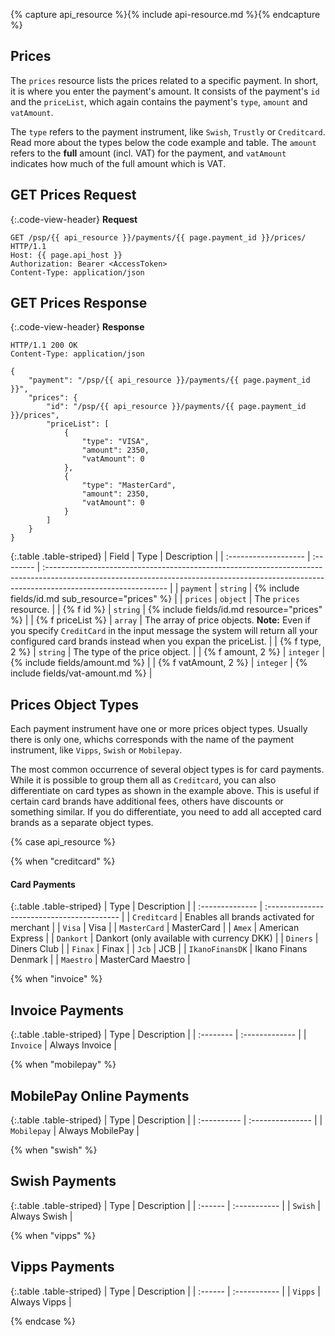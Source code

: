 {% capture api_resource %}{% include api-resource.md %}{% endcapture %}

## Prices

The `prices` resource lists the prices related to a specific payment. In short,
it is where you enter the payment's amount. It consists of the payment's `id`
and the `priceList`, which again contains the payment's `type`, `amount` and
`vatAmount`.

 The `type` refers to the payment instrument, like `Swish`, `Trustly` or
 `Creditcard`. Read more about the types below the code example and table. The
 `amount` refers to the **full** amount (incl. VAT) for the payment, and
 `vatAmount` indicates how much of the full amount which is VAT.

## GET Prices Request

{:.code-view-header}
**Request**

```http
GET /psp/{{ api_resource }}/payments/{{ page.payment_id }}/prices/ HTTP/1.1
Host: {{ page.api_host }}
Authorization: Bearer <AccessToken>
Content-Type: application/json
```

## GET Prices Response

{:.code-view-header}
**Response**

```http
HTTP/1.1 200 OK
Content-Type: application/json

{
    "payment": "/psp/{{ api_resource }}/payments/{{ page.payment_id }}",
    "prices": {
        "id": "/psp/{{ api_resource }}/payments/{{ page.payment_id }}/prices",
        "priceList": [
            {
                "type": "VISA",
                "amount": 2350,
                "vatAmount": 0
            },
            {
                "type": "MasterCard",
                "amount": 2350,
                "vatAmount": 0
            }
        ]
    }
}
```

{:.table .table-striped}
| Field                | Type      | Description                                                                                                                                                                                 |
| :------------------- | :-------- | :------------------------------------------------------------------------------------------------------------------------------------------------------------------------------------------ |
| `payment`            | `string`  | {% include fields/id.md sub_resource="prices" %}                                                                                                                                 |
| `prices`             | `object`  | The `prices`  resource.                                                                                                                                                                     |
| {% f id %}         | `string`  | {% include fields/id.md resource="prices" %}                                                                                                                                     |
| {% f priceList %}  | `array`   | The array of price objects. **Note:** Even if you specify  `CreditCard`  in the input message the system will return all your configured card brands instead when you expan the priceList. |
| {% f type, 2 %}      | `string`  | The type of the price object.                                                                                                                                                               |
| {% f amount, 2 %}    | `integer` | {% include fields/amount.md %}                                                                                                                                                   |
| {% f vatAmount, 2 %} | `integer` | {% include fields/vat-amount.md %}                                          |

## Prices Object Types

Each payment instrument have one or more prices object types. Usually there is
only one, whichs corresponds with the name of the payment instrument, like
`Vipps`, `Swish` or `Mobilepay`.

The most common occurrence of several object types is for card payments. While it
is possible to group them all as `Creditcard`, you can also differentiate on
card types as shown in the example above. This is useful if certain card brands
have additional fees, others have discounts or something similar. If you do
differentiate, you need to add all accepted card brands as a separate object
types.

{% case api_resource %}

{% when "creditcard" %}

#### Card Payments

{:.table .table-striped}
| Type            | Description                                |
| :-------------- | :----------------------------------------- |
| `Creditcard`    | Enables all brands activated for merchant  |
| `Visa`          | Visa                                       |
| `MasterCard`    | MasterCard                                 |
| `Amex`          | American Express                           |
| `Dankort`       | Dankort (only available with currency DKK) |
| `Diners`        | Diners Club                                |
| `Finax`         | Finax                                      |
| `Jcb`           | JCB                                        |
| `IkanoFinansDK` | Ikano Finans Denmark                       |
| `Maestro`       | MasterCard Maestro                         |

{% when "invoice" %}

## Invoice Payments

{:.table .table-striped}
| Type      | Description    |
| :-------- | :------------- |
| `Invoice` | Always Invoice |

{% when "mobilepay" %}

## MobilePay Online Payments

{:.table .table-striped}
| Type        | Description      |
| :---------- | :--------------- |
| `Mobilepay` | Always MobilePay |

{% when "swish" %}

## Swish Payments

{:.table .table-striped}
| Type    | Description  |
| :------ | :----------- |
| `Swish` | Always Swish |

{% when "vipps" %}

## Vipps Payments

{:.table .table-striped}
| Type    | Description  |
| :------ | :----------- |
| `Vipps` | Always Vipps |

{% endcase %}
